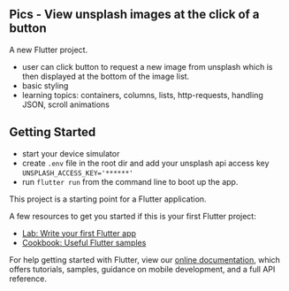 ## Pics - View unsplash images at the click of a button

A new Flutter project.
- user can click button to request a new image from unsplash which is then displayed at the bottom of the image list. 
- basic styling
- learning topics:  containers, columns, lists, http-requests, handling JSON, scroll animations

## Getting Started

- start your device simulator
- create `.env` file in the root dir and add your unsplash api access key `UNSPLASH_ACCESS_KEY='******'`
- run `flutter run` from the command line to boot up the app.

This project is a starting point for a Flutter application.

A few resources to get you started if this is your first Flutter project:

- [Lab: Write your first Flutter app](https://flutter.dev/docs/get-started/codelab)
- [Cookbook: Useful Flutter samples](https://flutter.dev/docs/cookbook)

For help getting started with Flutter, view our
[online documentation](https://flutter.dev/docs), which offers tutorials,
samples, guidance on mobile development, and a full API reference.

